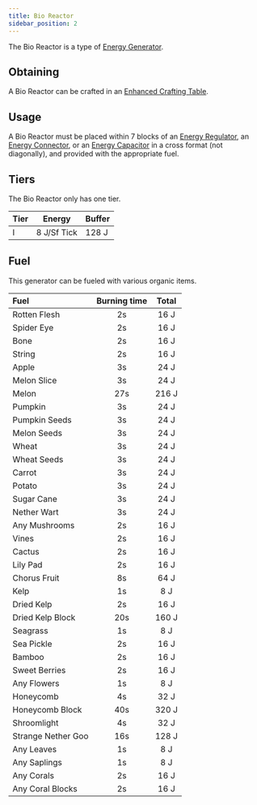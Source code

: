 ```yaml
---
title: Bio Reactor
sidebar_position: 2
---
```


The Bio Reactor is a type of [Energy Generator](../Electric-Machines.md#energy-generation).

## Obtaining

A Bio Reactor can be crafted in an [Enhanced Crafting Table](../../Basic-Machines/Enhanced-Crafting-Table.md).

## Usage

A Bio Reactor must be placed within 7 blocks of an [Energy Regulator](../Energy-Management/Energy-Regulator.md), an [Energy Connector](../Energy-Management/Energy-Connector.md), or an [Energy Capacitor](../Energy-Management/Energy-Capacitors.md) in a cross format (not diagonally), and provided with the appropriate fuel.  

## Tiers

The Bio Reactor only has one tier.

| Tier |    Energy    | Buffer |
| ---- | ------------ | ------ |
| I    | 8 J/Sf Tick  | 128 J  |

## Fuel

This generator can be fueled with various organic items.

| Fuel               | Burning time | Total |
| :----------------- | :----------: | :---: |
| Rotten Flesh       | 2s           | 16 J  |
| Spider Eye         | 2s           | 16 J  |
| Bone               | 2s           | 16 J  |
| String             | 2s           | 16 J  |
| Apple              | 3s           | 24 J  |
| Melon Slice        | 3s           | 24 J  |
| Melon              | 27s          | 216 J |
| Pumpkin            | 3s           | 24 J  |
| Pumpkin Seeds      | 3s           | 24 J  |
| Melon Seeds        | 3s           | 24 J  |
| Wheat              | 3s           | 24 J  |
| Wheat Seeds        | 3s           | 24 J  |
| Carrot             | 3s           | 24 J  |
| Potato             | 3s           | 24 J  |
| Sugar Cane         | 3s           | 24 J  |
| Nether Wart        | 3s           | 24 J  |
| Any Mushrooms      | 2s           | 16 J  |
| Vines              | 2s           | 16 J  |
| Cactus             | 2s           | 16 J  |
| Lily Pad           | 2s           | 16 J  |
| Chorus Fruit       | 8s           | 64 J  |
| Kelp               | 1s           | 8 J   |
| Dried Kelp         | 2s           | 16 J  |
| Dried Kelp Block   | 20s          | 160 J |
| Seagrass           | 1s           | 8 J   |
| Sea Pickle         | 2s           | 16 J  |
| Bamboo             | 2s           | 16 J  |
| Sweet Berries      | 2s           | 16 J  |
| Any Flowers        | 1s           | 8 J   |
| Honeycomb          | 4s           | 32 J  |
| Honeycomb Block    | 40s          | 320 J |
| Shroomlight        | 4s           | 32 J  |
| Strange Nether Goo | 16s          | 128 J |
| Any Leaves         | 1s           | 8 J   |
| Any Saplings       | 1s           | 8 J   |
| Any Corals         | 2s           | 16 J  |
| Any Coral Blocks   | 2s           | 16 J  |
